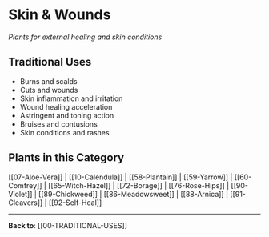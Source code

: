 # Skin & Wounds

*Plants for external healing and skin conditions*

## Traditional Uses
- Burns and scalds
- Cuts and wounds
- Skin inflammation and irritation
- Wound healing acceleration
- Astringent and toning action
- Bruises and contusions
- Skin conditions and rashes

## Plants in this Category

[[07-Aloe-Vera]] | [[10-Calendula]] | [[58-Plantain]] | [[59-Yarrow]] | [[60-Comfrey]] | [[65-Witch-Hazel]] | [[72-Borage]] | [[76-Rose-Hips]] | [[90-Violet]] | [[89-Chickweed]] | [[86-Meadowsweet]] | [[88-Arnica]] | [[91-Cleavers]] | [[92-Self-Heal]]

---

**Back to**: [[00-TRADITIONAL-USES]]